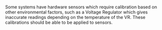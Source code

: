 Some systems have hardware sensors which require calibration based on other
environmental factors, such as a Voltage Regulator which gives inaccurate
readings depending on the temperature of the VR. These calibrations should be
able to be applied to sensors.
